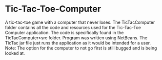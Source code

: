 # Tic-Tac-Toe-Computer
A tic-tac-toe game with a computer that never loses.
The TicTacComputer folder contains all the code and resources used for the Tic-Tac-Toe Computer application. The code is specifically found in the TicTacComputer>src folder. Program was written using NetBeans.
The TicTac jar file just runs the application as it would be intended for a user.
Note: The option for the computer to not go first is still bugged and is being looked at.
